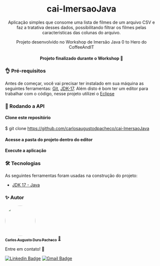 <h1 align="center">cai-ImersaoJava</h1>
<p align="center"> Aplicação simples que consome uma lista de filmes de um arquivo CSV e faz a tratativa desses dados, possibilitando filtrar os filmes pelas caracteristicas das colunas do arquivo.</p>
	
<p align="center"> Projeto desenvolvido no Workshop de Imersão Java 0 to Hero do CoffeeAndIT </p>
<h4 align="center"> 
	Projeto finalizado durante o Workshop 🚀
</h4>

### 👌 Pré-requisitos

Antes de começar, você vai precisar ter instalado em sua máquina as seguintes ferramentas:
[Git](https://git-scm.com), [JDK-17](https://www.oracle.com/java/technologies/downloads/#jdk18-windows). 
Além disto é bom ter um editor para trabalhar com o código, nesse projeto utilizei o [Eclipse](https://www.eclipse.org/downloads/)

### 🎲 Rodando a API

#### Clone este repositório
$ git clone <https://github.com/carlosaugustodpacheco/cai-ImersaoJava>

#### Acesse a pasta do projeto dentro do editor

#### Execute a aplicação

### 🛠 Tecnologias

As seguintes ferramentas foram usadas na construção do projeto:

- [JDK 17 - Java](https://www.oracle.com/java/technologies/)


### ✨ Autor

<a href="https://github.com/carlosaugustodpacheco">
 <img style="border-radius: 50%;" src="https://media-exp2.licdn.com/dms/image/C5103AQG2RHl-Cs5Ucw/profile-displayphoto-shrink_200_200/0/1516856017781?e=1660176000&v=beta&t=EVlFE30IcDr9-Iv1aYoDQ2lOxLA9BQwnI-euVJtGyiI" width="100px;" alt=""/>
 <br />
 <sub><b>Carlos Augusto Duru Pacheco</b></sub></a> <a href="https://github.com/carlosaugustodpacheco" title="Rocketseat">🚀</a>
 
  Entre em contato! 👋
  
 [![Linkedin Badge](https://img.shields.io/badge/-Carlos-blue?style=flat-square&logo=Linkedin&logoColor=white&link=https://www.linkedin.com/in/carlosaugustodpacheco/)](https://www.linkedin.com/in/carlosaugustodpacheco/) 
[![Gmail Badge](https://img.shields.io/badge/-carlosaugustodpacheco@gmail.com-c14438?style=flat-square&logo=Gmail&logoColor=white&link=mailto:carlosaugustodpacheco@gmail.com)](mailto:carlosaugustodpacheco@gmail.com)
